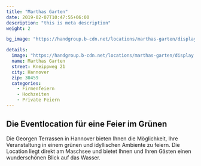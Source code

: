 ```yaml
---
title: "Marthas Garten"
date: 2019-02-07T10:47:55+06:00
description: "this is meta description"
weight: 2

bg_image: "https://handgroup.b-cdn.net/locations/marthas-garten/display.jpg"

details:
  image: "https://handgroup.b-cdn.net/locations/marthas-garten/display.jpg"
  name: Marthas Garten
  street: Kneippweg 21
  city: Hannover
  zip: 30459
  categories:
    - Firmenfeiern
    - Hochzeiten
    - Private Feiern
---
```


## Die Eventlocation für eine Feier im Grünen

Die Georgen Terrassen in Hannover bieten Ihnen die Möglichkeit, Ihre Veranstaltung in einem grünen und idyllischen Ambiente zu feiern. Die Location liegt direkt am Maschsee und bietet Ihnen und Ihren Gästen einen wunderschönen Blick auf das Wasser.